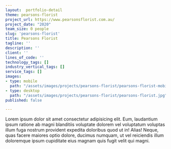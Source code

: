 ```yaml
---
layout:  portfolio-detail
theme: pearsons-florist
project_url: https://www.pearsonsflorist.com.au/
project_date: "2020"
team_size: 0 people
slug: 'pearsons-florist'
title: Pearsons Florist
tagline: ''
description: ''
client: ''
lines_of_code: ''
technology_tags: []
industry_vertical_tags: []
service_tags: []
images:
- type: mobile
  path: "/assets/images/projects/pearsons-florist/pearsons-florist-mobile.jpg"
- type: desktop
  path: "/assets/images/projects/pearsons-florist/pearsons-florist.jpg"
published: false

---
```

Lorem ipsum dolor sit amet consectetur adipisicing elit. Eum, laudantium ipsum ratione ab magni blanditiis voluptate dolorem vel voluptatum voluptas illum fuga nostrum provident expedita doloribus quod ut in! Alias! Neque, quas facere maiores optio dolore, ducimus numquam, ut vel reiciendis illum doloremque ipsum cupiditate eius magnam quis fugit velit qui magni.